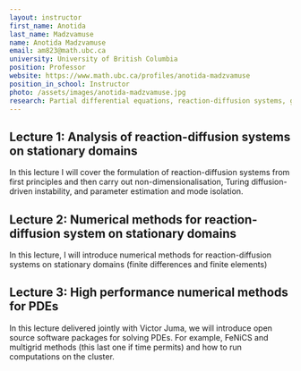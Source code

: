 ```yaml
---
layout: instructor
first_name: Anotida
last_name: Madzvamuse
name: Anotida Madzvamuse
email: am823@math.ubc.ca
university: University of British Columbia
position: Professor
website: https://www.math.ubc.ca/profiles/anotida-madzvamuse
position_in_school: Instructor
photo: /assets/images/anotida-madzvamuse.jpg
research: Partial differential equations, reaction-diffusion systems, geometric bulk-surface PDEs, numerical analysis (finite differences, finite elements, virtual elements, multigrids) pattern formation, cell motility, cell migration, mechanobiochemical models
---
```


## Lecture 1: Analysis of reaction-diffusion systems on stationary domains

In this lecture I will cover the formulation of reaction-diffusion systems from first principles and then carry out non-dimensionalisation, Turing diffusion-driven instability, and parameter estimation and mode isolation. 

## Lecture 2:  Numerical methods for reaction-diffusion system on stationary domains

In this lecture, I will introduce numerical methods for reaction-diffusion systems on stationary domains (finite differences and finite elements)

## Lecture 3: High performance numerical methods for PDEs

In this lecture delivered jointly with Victor Juma, we will introduce open source software packages for solving PDEs. For example, FeNiCS and multigrid methods (this last one if time permits) and how to run computations on the cluster. 
